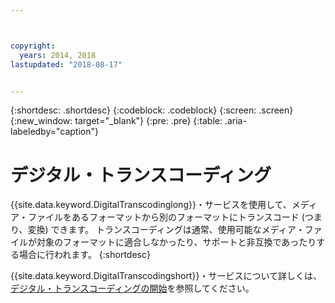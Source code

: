 ```yaml
---



copyright:
  years: 2014, 2018
lastupdated: "2018-08-17"


---
```


{:shortdesc: .shortdesc}
{:codeblock: .codeblock}
{:screen: .screen}
{:new_window: target="_blank"}
{:pre: .pre}
{:table: .aria-labeledby="caption"}


# デジタル・トランスコーディング

{{site.data.keyword.DigitalTranscodinglong}}・サービスを使用して、メディア・ファイルをあるフォーマットから別のフォーマットにトランスコード (つまり、変換) できます。 トランスコーディングは通常、使用可能なメディア・ファイルが対象のフォーマットに適合しなかったり、サポートと非互換であったりする場合に行われます。
{:shortdesc}

{{site.data.keyword.DigitalTranscodingshort}}・サービスについて詳しくは、[デジタル・トランスコーディングの開始](/docs/infrastructure/digital-transcoding/tc_index.html)を参照してください。
